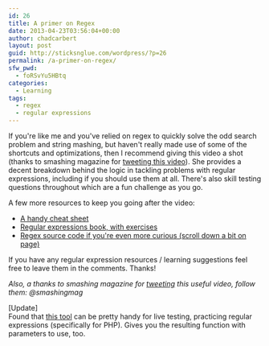 ```yaml
---
id: 26
title: A primer on Regex
date: 2013-04-23T03:56:04+00:00
author: chadcarbert
layout: post
guid: http://sticksnglue.com/wordpress/?p=26
permalink: /a-primer-on-regex/
sfw_pwd:
  - foRSvYu5HBtq
categories:
  - Learning
tags:
  - regex
  - regular expressions
---
```

If you're like me and you've relied on regex to quickly solve the odd search problem and string mashing, but haven't really made use of some of the shortcuts and optimizations, then I recommend giving this video a shot (thanks to smashing magazine for [tweeting this video](https://twitter.com/smashingmag/status/326012584312569856)). She provides a decent breakdown behind the logic in tackling problems with regular expressions, including if you should use them at all. There's also skill testing questions throughout which are a fun challenge as you go.  
  
A few more resources to keep you going after the video:

  * [A handy cheat sheet](http://www.cheatography.com/davechild/cheat-sheets/regular-expressions/)
  * [Regular expressions book, with exercises](http://regex.learncodethehardway.org/book/)
  * [Regex source code if you're even more curious (scroll down a bit on page)](http://www.codeguru.com/cpp/cpp/string/regex/article.php/c2791/Using-Regular-Expressions-for-SearchReplace.htm)

If you have any regular expression resources / learning suggestions feel free to leave them in the comments. Thanks!

_Also, a thanks to smashing magazine for [tweeting](https://twitter.com/smashingmag/status/326012584312569856) this useful video, follow them: @smashingmag_

[Update]  
Found that [this tool](http://www.phpliveregex.com/) can be pretty handy for live testing, practicing regular expressions (specifically for PHP). Gives you the resulting function with parameters to use, too.